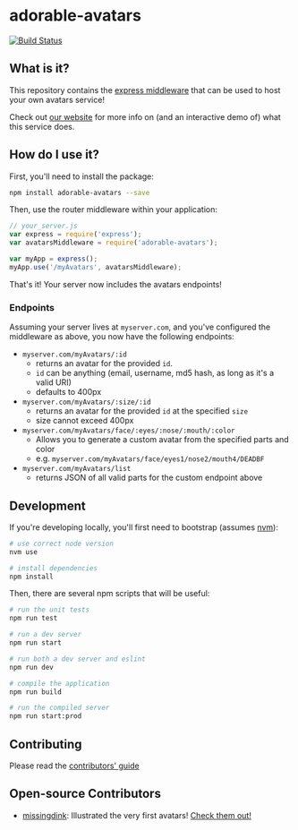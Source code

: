 # adorable-avatars
[![Build Status](https://travis-ci.org/adorableio/avatars-api.svg?branch=master)](https://travis-ci.org/adorableio/avatars-api?branch=master)

## What is it?
This repository contains the [express middleware](https://expressjs.com/en/guide/using-middleware.html#middleware.router) that can be used to host your own avatars service!

Check out [our website](http://avatars.adorable.io/) for more info on (and an interactive demo of) what this service does.

## How do I use it?
First, you'll need to install the package:

```bash
npm install adorable-avatars --save
```

Then, use the router middleware within your application:

```js
// your_server.js
var express = require('express');
var avatarsMiddleware = require('adorable-avatars');

var myApp = express();
myApp.use('/myAvatars', avatarsMiddleware);
```

That's it! Your server now includes the avatars endpoints!

### Endpoints
Assuming your server lives at `myserver.com`, and you've configured the middleware as above, you now have the following endpoints:

* `myserver.com/myAvatars/:id`
    * returns an avatar for the provided `id`.
    * `id` can be anything (email, username, md5 hash, as long as it's a valid URI)
    * defaults to 400px
* `myserver.com/myAvatars/:size/:id`
    * returns an avatar for the provided `id` at the specified `size`
    * size cannot exceed 400px
* `myserver.com/myAvatars/face/:eyes/:nose/:mouth/:color`
    * Allows you to generate a custom avatar from the specified parts and color
    * e.g. `myserver.com/myAvatars/face/eyes1/nose2/mouth4/DEADBF`
* `myserver.com/myAvatars/list`
    * returns JSON of all valid parts for the custom endpoint above

## Development
If you're developing locally, you'll first need to bootstrap (assumes [nvm](https://github.com/creationix/nvm)):

```bash
# use correct node version
nvm use

# install dependencies
npm install
```

Then, there are several npm scripts that will be useful:

```bash
# run the unit tests
npm run test

# run a dev server
npm run start

# run both a dev server and eslint
npm run dev

# compile the application
npm run build

# run the compiled server
npm run start:prod
```

## Contributing

Please read the [contributors' guide](CONTRIBUTING.md)

## Open-source Contributors

* [missingdink](https://twitter.com/missingdink): Illustrated the very first avatars! [Check them out!](http://api.adorable.io/avatar/hi_mom)
